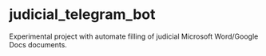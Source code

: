 # judicial_telegram_bot
Experimental project with automate filling of judicial Microsoft Word/Google Docs documents.